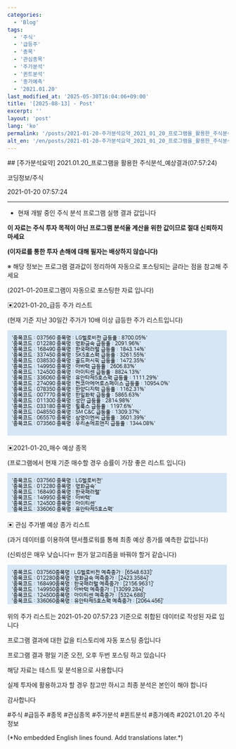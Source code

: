 ```yaml
---
categories:
  - 'Blog'
tags:
  - '주식'
  - '급등주'
  - '종목'
  - '관심종목'
  - '주가분석'
  - '퀸트분석'
  - '종가예측'
  - '2021.01.20'
last_modified_at: '2025-05-30T16:04:06+09:00'
title: '[2025-08-13] - Post'
excerpt: ''
layout: 'post'
lang: 'ko'
permalink: '/posts/2021-01-20-주가분석요약_2021_01_20_프로그램을_활용한_주식분석_예상결과_07_57_24/'
alt_en: '/en/posts/2021-01-20-주가분석요약_2021_01_20_프로그램을_활용한_주식분석_예상결과_07_57_24/'
---
```


<div class="lang-panel lang-ko" lang="ko">
## [주가분석요약] 2021.01.20_프로그램을 활용한 주식분석_예상결과(07:57:24)

코딩정보/주식

2021-01-20 07:57:24

* * *

* 현재 개발 중인 주식 분석 프로그램 실행 결과 값입니다

**이 자료는 주식 투자 목적이 아닌 프로그램 분석율 계산을 위한 값이므로 절대 신뢰하지 마세요**

**(이자료를 통한 투자 손해에 대해 필자는 배상하지 않습니다)**

※ 해당 정보는 프로그램 결과값이 정리하여 자동으로 포스팅되는 글라는 점을 참고해 주세요

(2021-01-20프로그램이 자동으로 포스팅한 자료 입니다)

▣2021-01-20_급등 주가 리스트

(현재 기준 지난 30일간 주가가 10배 이상 급등한 주가 리스트입니다)

![](/assets/images/주가분석요약_2021_01_20_프로그램을_활용한_주식분석_예상결과_07_57_24/skyloket_list.png)

▣2021-01-20_매수 예상 종목

(프로그램에서 현재 기준 매수할 경우 승률이 가장 좋은 리스트 입니다)

![](/assets/images/주가분석요약_2021_01_20_프로그램을_활용한_주식분석_예상결과_07_57_24/buy_list.png)

▣ 관심 주가별 예상 종가 리스트

(과거 데이터를 이용하여 텐서플로워를 통해 최종 예상 종가를 예측한 값입니다)

(신뢰성은 매우 낮습니다ㅠ 뭔가 알고리즘을 바꿔야 할거 같습니다)

![](/assets/images/주가분석요약_2021_01_20_프로그램을_활용한_주식분석_예상결과_07_57_24/stockclose_list.png)

위의 주가 리스트는 2021-01-20 07:57:23 기준으로 취합된 데이터로 작성된 자료 입니다

프로그램 결과에 대한 값을 티스토리에 자동 포스팅 중입니다

프로그램 결과 평일 기준 오전, 오후 두번 포스팅 하고 있습니다

해당 자료는 테스트 및 분석용으로 사용합니다

실제 투자에 활용하고자 할 경우 참고만 하시고 최종 분석은 본인이 해야 합니다

감사합니다

  

#주식 #급등주 #종목 #관심종목 #주가분석 #퀸트분석 #종가예측 #2021.01.20 주식정보


</div>
<div class="lang-panel lang-en" lang="en">
(*No embedded English lines found. Add translations later.*)

</div>
